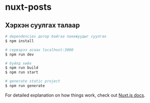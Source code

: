 # nuxt-posts

## Хэрхэн суулгах талаар

```bash
# dependencies дотор байгаа пакежуудыг суулгах
$ npm install

# сервэрээ асаах localhost:3000
$ npm run dev

# буйлд хийх
$ npm run build
$ npm run start

# generate static project
$ npm run generate
```

For detailed explanation on how things work, check out [Nuxt.js docs](https://nuxtjs.org).
